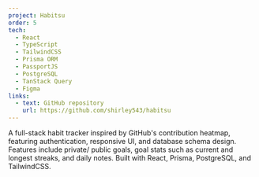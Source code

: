 ```yaml
---
project: Habitsu
order: 5
tech:
  - React
  - TypeScript
  - TailwindCSS
  - Prisma ORM
  - PassportJS
  - PostgreSQL
  - TanStack Query
  - Figma
links:
  - text: GitHub repository
    url: https://github.com/shirley543/habitsu
---
```


A full-stack habit tracker inspired by GitHub's contribution heatmap, featuring authentication, responsive UI, and database schema design. Features include private/ public goals, goal stats such as current and longest streaks, and daily notes. Built with React, Prisma, PostgreSQL, and TailwindCSS.
